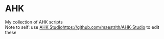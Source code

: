 # AHK
My collection of AHK scripts  
Note to self: use [AHK Studio](https://github.com/maestrith/AHK-Studio)https://github.com/maestrith/AHK-Studio to edit these
